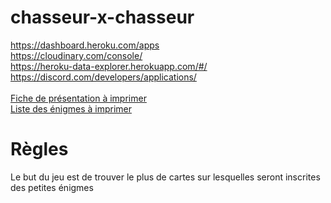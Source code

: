 # chasseur-x-chasseur
https://dashboard.heroku.com/apps<br />
https://cloudinary.com/console/<br />
https://heroku-data-explorer.herokuapp.com/#/<br />
https://discord.com/developers/applications/<br />
<br />
[Fiche de présentation à imprimer](https://docs.google.com/document/d/16gXeE8lLOOZQ3CIQP6Ih9gta10zy40uVH0nGXEc8hfg/edit?usp=sharing)<br />
[Liste des énigmes à imprimer](https://docs.google.com/document/d/1Zma4H0RLV6qbDuAwhK8VToWnBiZuRSAm4hlpf9Xas4o/edit?usp=sharing)<br />

# Règles
Le but du jeu est de trouver le plus de cartes sur lesquelles seront inscrites des petites énigmes
